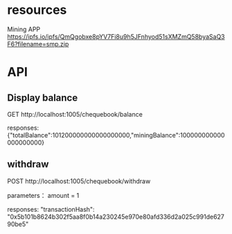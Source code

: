 # resources


Mining APP https://ipfs.io/ipfs/QmQgobxe8pYV7Fi8u9h5JFnhyod51sXMZmQ58byaSaQ3F6?filename=smp.zip

# API 

## Display balance  

GET  http://localhost:1005/chequebook/balance

responses:{"totalBalance":101200000000000000000,"miningBalance":100000000000000000000}

## withdraw

POST http://localhost:1005/chequebook/withdraw

parameters： amount = 1 

responses: "transactionHash": "0x5b101b8624b302f5aa8f0b14a230245e970e80afd336d2a025c991de62790be5"
